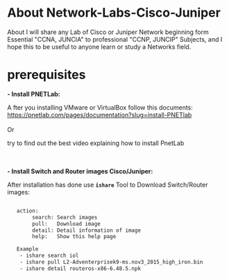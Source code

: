 # About Network-Labs-Cisco-Juniper
About I will share any Lab of Cisco or Juniper Network beginning form Essential "CCNA, JUNCIA" to professional "CCNP, JUNCIP" Subjects, and I hope this to be useful to anyone learn or study a Networks field.

# prerequisites

**- Install PNETLab:**

A fter you installing VMware or VirtualBox follow this documents: https://pnetlab.com/pages/documentation?slug=install-PNETlab    
</br>
Or 

try to find out the best video explaining how to install PnetLab   
   
</br></br>
**- Install Switch and Router images Cisco/Juniper:**

After installation has done use **`ishare`** Tool to Download Switch/Router images:   </br>

   
```diff

   action:
        search: Search images
        pull:   Download image
        detail: Detail information of image
        help:   Show this help page

   Example
    - ishare search iol 
    - ishare pull L2-Adventerprisek9-ms.nov3_2015_high_iron.bin 
    - ishare detail routeros-x86-6.48.5.npk 
```



















